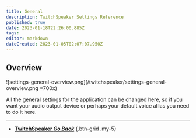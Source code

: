 ```yaml
---
title: General
description: TwitchSpeaker Settings Reference
published: true
date: 2023-01-18T22:26:00.885Z
tags: 
editor: markdown
dateCreated: 2023-01-05T02:07:07.950Z
---
```


## Overview
![settings-general-overview.png](/twitchspeaker/settings-general-overview.png =700x)

All the general settings for the application can be changed here, so if you want your audio output device or perhaps your default voice allias you need to do it here.

---

- [<i class="mdi mdi-chevron-left"></i>**TwitchSpeaker *Go Back***](/en/TwitchSpeaker)
{.btn-grid .my-5}
